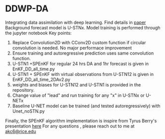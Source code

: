 # DDWP-DA
Integrating data assimilation with deep learning. Find details in [paper](https://gmd.copernicus.org/preprints/gmd-2021-71/) \
Background forecast model is U-STNx. Model training is performed through the jupyter notebook 
Key points: 
1. Replace Convolution2D with CConv2D custom function if circular convolution is needed. No major performace improvement 
2. Ensure training and autoregressive prediction uses same convolution function. 
3. U-STN1 +SPEnKF for regular 24 hrs DA and 1hr forecast is given in EnKF_DD_all_time.py
4. U-STN1 + SPEnKF with virtual observations from U-STN12 is given in EnKF_DD_all_time_2DAv2.py
5. weights and biases for U-STN12 and U-STN1 is provided in the repository. 
6. Change value of "lead" and run training for any "x" in U-STNx or U-NETx
7. Baseline U-NET model can be trained (and tested autoregressively) with Unet_noSTN.py

Finally, the SPEnKF algorithm implementation is inspire from Tyrus Berry's presentation [here](http://math.gmu.edu/~berry/Presentations/KalmanPractical.pdf)
For any questions , please reach out to me at akc6@rice.edu

